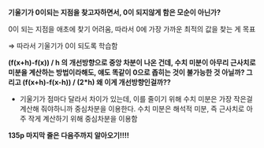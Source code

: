 **기울기가 0이되는 지점을 찾고자하면서, 0이 되지않게 함은 모순이 아닌가?**

0이 되는 지점을 애초에 찾기 어려움, 따라서 0에 가장 가까운 최적의 값을 찾는 게 목표

⇒ 따라서 기울기가 0이 되도록 학습함


**(f(x+h)-f(x)) / h 의 개선방향으로 중앙 차분이 나온 건데, 수치 미분이 아무리 근사치로 미분을 계산하는 방법이라해도, 얘도 똑같이 0으로 좁히는 것이 불가능한 것 아닐까? 그리고 (f(x+h)-f(x-h)) / (2*h) 왜 이게 개선방향인걸까??**

- 기울기가 점마다 달라서 차이가 있는데, 이를 줄이기 위해 수치 미분은 가장 작은걸 계산해 줘야하니까 중심차분을 이용한다. 수치 미분은 해석적 미분, 즉 근사치로 아주 작게 계산하기 위해 중심차분을 이용함

**135p 마지막 줄은 다음주까지 알아오기!!!!**
